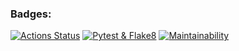 ### Badges:
[![Actions Status](https://github.com/snegirevdv/python-project-50/actions/workflows/hexlet-check.yml/badge.svg)](https://github.com/snegirevdv/python-project-50/actions)
[![Pytest & Flake8](https://github.com/snegirevdv/python-project-50/actions/workflows/check.yml/badge.svg)](https://github.com/snegirevdv/python-project-50/actions/workflows/check.yml)
[![Maintainability](https://api.codeclimate.com/v1/badges/8ad89f355494a105cad3/maintainability)](https://codeclimate.com/github/snegirevdv/python-project-50/maintainability)